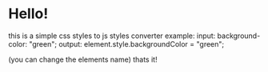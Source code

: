 # Hello!

this is a simple css styles to js styles converter
example:
input:
background-color: "green";
output:
element.style.backgroundColor = "green";

(you can change the elements name)
thats it!
